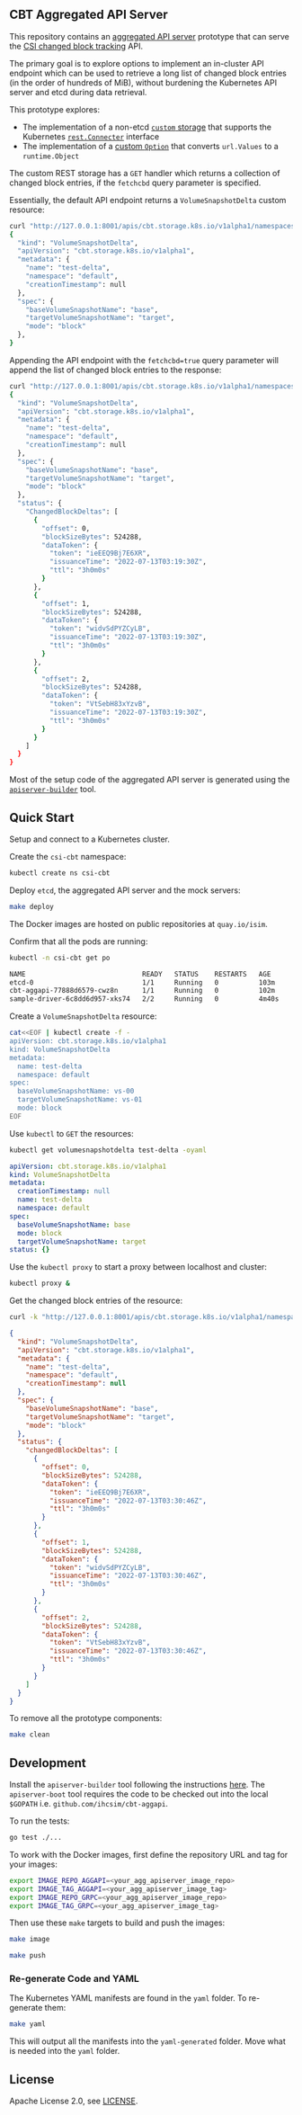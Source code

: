 ## CBT Aggregated API Server

This repository contains an [aggregated API server] prototype that can serve the
[CSI changed block tracking] API.

The primary goal is to explore options to implement an in-cluster API endpoint
which can be used to retrieve a long list of changed block entries (in the order
of hundreds of MiB), without burdening the Kubernetes API server and etcd during
data retrieval.

This prototype explores:

* The implementation of a non-etcd [`custom` storage] that supports the
Kubernetes [`rest.Connecter`] interface
* The implementation of a [custom `Option`] that converts `url.Values` to a
`runtime.Object`

The custom REST storage has a `GET` handler which returns a collection of
changed block entries, if the `fetchcbd` query parameter is specified.

Essentially, the default API endpoint returns a `VolumeSnapshotDelta` custom
resource:

```sh
curl "http://127.0.0.1:8001/apis/cbt.storage.k8s.io/v1alpha1/namespaces/default/volumesnapshotdelta/test-delta" | jq .
{
  "kind": "VolumeSnapshotDelta",
  "apiVersion": "cbt.storage.k8s.io/v1alpha1",
  "metadata": {
    "name": "test-delta",
    "namespace": "default",
    "creationTimestamp": null
  },
  "spec": {
    "baseVolumeSnapshotName": "base",
    "targetVolumeSnapshotName": "target",
    "mode": "block"
  },
}
```

Appending the API endpoint with the `fetchcbd=true` query parameter will append
the list of changed block entries to the response:

```sh
curl "http://127.0.0.1:8001/apis/cbt.storage.k8s.io/v1alpha1/namespaces/default/volumesnapshotdelta/test-delta?fetchcbd-true&limit=256&offset=0" | jq .
{
  "kind": "VolumeSnapshotDelta",
  "apiVersion": "cbt.storage.k8s.io/v1alpha1",
  "metadata": {
    "name": "test-delta",
    "namespace": "default",
    "creationTimestamp": null
  },
  "spec": {
    "baseVolumeSnapshotName": "base",
    "targetVolumeSnapshotName": "target",
    "mode": "block"
  },
  "status": {
    "ChangedBlockDeltas": [
      {
        "offset": 0,
        "blockSizeBytes": 524288,
        "dataToken": {
          "token": "ieEEQ9Bj7E6XR",
          "issuanceTime": "2022-07-13T03:19:30Z",
          "ttl": "3h0m0s"
        }
      },
      {
        "offset": 1,
        "blockSizeBytes": 524288,
        "dataToken": {
          "token": "widvSdPYZCyLB",
          "issuanceTime": "2022-07-13T03:19:30Z",
          "ttl": "3h0m0s"
        }
      },
      {
        "offset": 2,
        "blockSizeBytes": 524288,
        "dataToken": {
          "token": "VtSebH83xYzvB",
          "issuanceTime": "2022-07-13T03:19:30Z",
          "ttl": "3h0m0s"
        }
      }
    ]
  }
}
```

Most of the setup code of the aggregated API server is generated using the
[`apiserver-builder`] tool.

## Quick Start

Setup and connect to a Kubernetes cluster.

Create the `csi-cbt` namespace:

```sh
kubectl create ns csi-cbt
```

Deploy `etcd`, the aggregated API server and the mock servers:

```sh
make deploy
```

The Docker images are hosted on public repositories at `quay.io/isim`.

Confirm that all the pods are running:

```sh
kubectl -n csi-cbt get po
````

```sh
NAME                             READY   STATUS    RESTARTS   AGE
etcd-0                           1/1     Running   0          103m
cbt-aggapi-77888d6579-cwz8n      1/1     Running   0          102m
sample-driver-6c8dd6d957-xks74   2/2     Running   0          4m40s
```

Create a `VolumeSnapshotDelta` resource:

```sh
cat<<EOF | kubectl create -f -
apiVersion: cbt.storage.k8s.io/v1alpha1
kind: VolumeSnapshotDelta
metadata:
  name: test-delta
  namespace: default
spec:
  baseVolumeSnapshotName: vs-00
  targetVolumeSnapshotName: vs-01
  mode: block
EOF
```

Use `kubectl` to `GET` the resources:

```sh
kubectl get volumesnapshotdelta test-delta -oyaml
```

```yaml
apiVersion: cbt.storage.k8s.io/v1alpha1
kind: VolumeSnapshotDelta
metadata:
  creationTimestamp: null
  name: test-delta
  namespace: default
spec:
  baseVolumeSnapshotName: base
  mode: block
  targetVolumeSnapshotName: target
status: {}
```

Use the `kubectl proxy` to start a proxy between localhost and cluster:

```sh
kubectl proxy &
```

Get the changed block entries of the resource:

```sh
curl -k "http://127.0.0.1:8001/apis/cbt.storage.k8s.io/v1alpha1/namespaces/default/volumesnapshotdelta/test-delta?fetchcbd=true&limit=256&offset=0"
```

```json
{
  "kind": "VolumeSnapshotDelta",
  "apiVersion": "cbt.storage.k8s.io/v1alpha1",
  "metadata": {
    "name": "test-delta",
    "namespace": "default",
    "creationTimestamp": null
  },
  "spec": {
    "baseVolumeSnapshotName": "base",
    "targetVolumeSnapshotName": "target",
    "mode": "block"
  },
  "status": {
    "changedBlockDeltas": [
      {
        "offset": 0,
        "blockSizeBytes": 524288,
        "dataToken": {
          "token": "ieEEQ9Bj7E6XR",
          "issuanceTime": "2022-07-13T03:30:46Z",
          "ttl": "3h0m0s"
        }
      },
      {
        "offset": 1,
        "blockSizeBytes": 524288,
        "dataToken": {
          "token": "widvSdPYZCyLB",
          "issuanceTime": "2022-07-13T03:30:46Z",
          "ttl": "3h0m0s"
        }
      },
      {
        "offset": 2,
        "blockSizeBytes": 524288,
        "dataToken": {
          "token": "VtSebH83xYzvB",
          "issuanceTime": "2022-07-13T03:30:46Z",
          "ttl": "3h0m0s"
        }
      }
    ]
  }
}
```

To remove all the prototype components:

```sh
make clean
```

## Development

Install the `apiserver-builder` tool following the instructions
[here](https://github.com/kubernetes-sigs/apiserver-builder-alpha#installation).
The `apiserver-boot` tool requires the code to be checked out into the local
`$GOPATH` i.e. `github.com/ihcsim/cbt-aggapi`.

To run the tests:

```sh
go test ./...
```

To work with the Docker images, first define the repository URL and tag for your
images:

```sh
export IMAGE_REPO_AGGAPI=<your_agg_apiserver_image_repo>
export IMAGE_TAG_AGGAPI=<your_agg_apiserver_image_tag>
export IMAGE_REPO_GRPC=<your_agg_apiserver_image_repo>
export IMAGE_TAG_GRPC=<your_agg_apiserver_image_tag>
```

Then use these `make` targets to build and push the images:

```sh
make image

make push
```


### Re-generate Code and YAML

The Kubernetes YAML manifests are found in the `yaml` folder. To re-generate them:

```sh
make yaml
```

This will output all the manifests into the `yaml-generated` folder. Move what is
needed into the `yaml` folder.

## License

Apache License 2.0, see [LICENSE].

[aggregated API server ]:https://kubernetes.io/docs/concepts/extend-kubernetes/api-extension/apiserver-aggregation/
[CSI changed block tracking]: https://github.com/kubernetes/enhancements/pull/3367
[`rest.Connecter`]: https://pkg.go.dev/k8s.io/apiserver/pkg/registry/rest#Connecter
[`custom` storage]: pkg/storage/cbt-rest.go
[custom `Option`]: pkg/apis/cbt/v1alpha1/volumesnapshotdeltaoption_types.go
[`apiserver-builder`]: https://github.com/kubernetes-sigs/apiserver-builder-alpha
[LICENSE]: LICENSE
